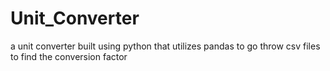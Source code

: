# Unit_Converter

a unit converter built using python that utilizes pandas to go throw csv files to find the conversion factor
